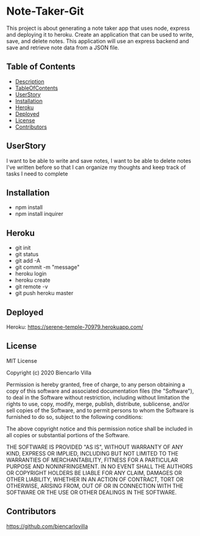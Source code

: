 # Note-Taker-Git
This project is about generating a note taker app that uses node, express and deploying it to heroku. Create an application that can be used to write, save, and delete notes. This application will use an express backend and save and retrieve note data from a JSON file.

## Table of Contents
  * [Description](#Description)
  * [TableOfContents](#TableOfContents)
  * [UserStory](#UserStory)
  * [Installation](#Installation)
  * [Heroku](#Heroku)
  * [Deployed](Deployed)
  * [License](#license)
  * [Contributors](#Contributors)
  
## UserStory
I want to be able to write and save notes, I want  to be able to delete notes I've written before so that I can organize my thoughts and keep track of tasks I need to complete

## Installation
* npm install
* npm install inquirer
  
## Heroku
*    git init
*    git status
*    git add -A
*    git commit -m "message"
*    heroku login
*    heroku create
*    git remote -v
*    git push heroku master

## Deployed

Heroku:  https://serene-temple-70979.herokuapp.com/

## License
MIT License

Copyright (c) 2020 Biencarlo Villa

Permission is hereby granted, free of charge, to any person obtaining a copy
of this software and associated documentation files (the "Software"), to deal
in the Software without restriction, including without limitation the rights
to use, copy, modify, merge, publish, distribute, sublicense, and/or sell
copies of the Software, and to permit persons to whom the Software is
furnished to do so, subject to the following conditions:

The above copyright notice and this permission notice shall be included in all
copies or substantial portions of the Software.

THE SOFTWARE IS PROVIDED "AS IS", WITHOUT WARRANTY OF ANY KIND, EXPRESS OR
IMPLIED, INCLUDING BUT NOT LIMITED TO THE WARRANTIES OF MERCHANTABILITY,
FITNESS FOR A PARTICULAR PURPOSE AND NONINFRINGEMENT. IN NO EVENT SHALL THE
AUTHORS OR COPYRIGHT HOLDERS BE LIABLE FOR ANY CLAIM, DAMAGES OR OTHER
LIABILITY, WHETHER IN AN ACTION OF CONTRACT, TORT OR OTHERWISE, ARISING FROM,
OUT OF OR IN CONNECTION WITH THE SOFTWARE OR THE USE OR OTHER DEALINGS IN THE
SOFTWARE.
  
## Contributors
   https://github.com/biencarlovilla

